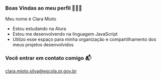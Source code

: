 ### Boas Vindas ao meu perfil 🧚‍♀️🤍

Meu nome é Clara Mioto

- Estou estudando na Alura
- Estou me desenvolvendo na linguagem JavaScript
- Utilizo esse espaço para minha organização e compartilhamento dos meus projetos desenvolvidos

 ### Você entrar em contato comigo 📬

clara.mioto.silva@escola.pr.gov.br

 
